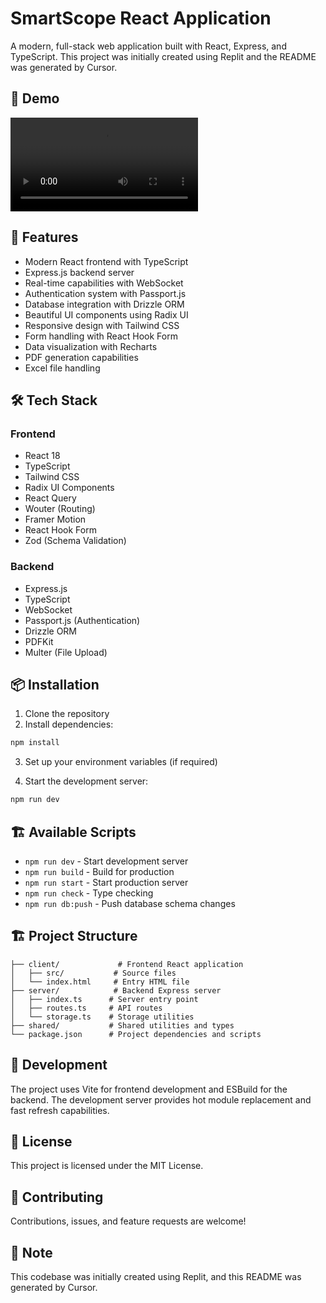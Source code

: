 # SmartScope React Application

A modern, full-stack web application built with React, Express, and TypeScript. This project was initially created using Replit and the README was generated by Cursor.

## 🎥 Demo

![Application Demo](sample1.mov)

## 🚀 Features

- Modern React frontend with TypeScript
- Express.js backend server
- Real-time capabilities with WebSocket
- Authentication system with Passport.js
- Database integration with Drizzle ORM
- Beautiful UI components using Radix UI
- Responsive design with Tailwind CSS
- Form handling with React Hook Form
- Data visualization with Recharts
- PDF generation capabilities
- Excel file handling

## 🛠️ Tech Stack

### Frontend
- React 18
- TypeScript
- Tailwind CSS
- Radix UI Components
- React Query
- Wouter (Routing)
- Framer Motion
- React Hook Form
- Zod (Schema Validation)

### Backend
- Express.js
- TypeScript
- WebSocket
- Passport.js (Authentication)
- Drizzle ORM
- PDFKit
- Multer (File Upload)

## 📦 Installation

1. Clone the repository
2. Install dependencies:
```bash
npm install
```

3. Set up your environment variables (if required)

4. Start the development server:
```bash
npm run dev
```

## 🏗️ Available Scripts

- `npm run dev` - Start development server
- `npm run build` - Build for production
- `npm run start` - Start production server
- `npm run check` - Type checking
- `npm run db:push` - Push database schema changes

## 🏗️ Project Structure

```
├── client/             # Frontend React application
│   ├── src/           # Source files
│   └── index.html     # Entry HTML file
├── server/            # Backend Express server
│   ├── index.ts      # Server entry point
│   ├── routes.ts     # API routes
│   └── storage.ts    # Storage utilities
├── shared/           # Shared utilities and types
└── package.json      # Project dependencies and scripts
```

## 🔧 Development

The project uses Vite for frontend development and ESBuild for the backend. The development server provides hot module replacement and fast refresh capabilities.

## 📝 License

This project is licensed under the MIT License.

## 🤝 Contributing

Contributions, issues, and feature requests are welcome!

## 📄 Note

This codebase was initially created using Replit, and this README was generated by Cursor. 